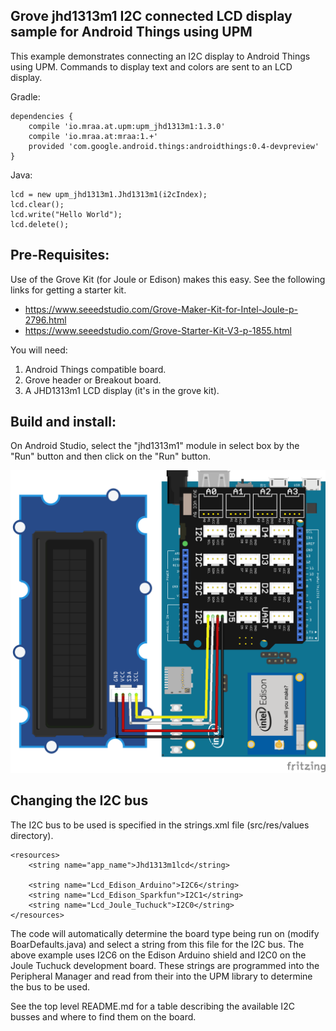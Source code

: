 Grove jhd1313m1 I2C connected LCD display sample for Android Things using UPM
-----------------------------------------------------------------------------

This example demonstrates connecting an I2C display to Android Things using UPM.
Commands to display text and colors are sent to an LCD display.

Gradle:

   ````
   dependencies {
       compile 'io.mraa.at.upm:upm_jhd1313m1:1.3.0'
       compile 'io.mraa.at:mraa:1.+'
       provided 'com.google.android.things:androidthings:0.4-devpreview'
   }
   ````

Java:
````
lcd = new upm_jhd1313m1.Jhd1313m1(i2cIndex);
lcd.clear();
lcd.write("Hello World");
lcd.delete();
````


Pre-Requisites:
---------------
Use of the Grove Kit (for Joule or Edison) makes this easy. See the following links for getting
a starter kit.

*  https://www.seeedstudio.com/Grove-Maker-Kit-for-Intel-Joule-p-2796.html
*  https://www.seeedstudio.com/Grove-Starter-Kit-V3-p-1855.html


You will need:

1. Android Things compatible board.
2. Grove header or Breakout board.
3. A JHD1313m1 LCD display (it's in the grove kit).


Build and install:
------------------

On Android Studio, select the "jhd1313m1" module in select box by the "Run" button
and then click on the "Run" button.

![Schematics for Intel Edison](jhd1313m1.png)


Changing the I2C bus
--------------------


The I2C bus to be used is specified in the strings.xml file (src/res/values directory).

````
<resources>
    <string name="app_name">Jhd1313m1lcd</string>

    <string name="Lcd_Edison_Arduino">I2C6</string>
    <string name="Lcd_Edison_Sparkfun">I2C1</string>
    <string name="Lcd_Joule_Tuchuck">I2C0</string>
</resources>
````

The code will automatically determine the board type being run on (modify BoarDefaults.java) and select a string from this file for the I2C bus.
The above example uses I2C6 on the Edison Arduino shield and I2C0 on the Joule Tuchuck
development board. These strings are programmed into the Peripheral Manager and read from their
into the UPM library to determine the bus to be used.

See the top level README.md for a table describing the available I2C busses and where to find them
on the board.
